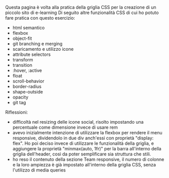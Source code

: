 
Questa pagina è volta alla pratica della griglia CSS per la creazione
di un piccolo sito di e-learning
Di seguito altre funzionalità CSS di cui ho potuto fare pratica
con questo esercizio:
- html semantico
- flexbox
- object-fit
- git branching e merging
- scaricamento e utilizzo icone
- attribute selectors
- transform
- transition
- :hover, :active
- float
- scroll-behavior
- border-radius
- shape-outside
- opacity
- git tag

Riflessioni: 

- difficoltà nel resizing delle icone social, risolto impostando una percentuale come dimensione
  invece di usare rem
- avevo inizialmente intenzione di utilizzare la flexbox per rendere il menu responsive, dividendolo
  in due div anch'essi con proprietà "display: flex". Ho poi deciso invece di utilizzare le funzionalità della griglia, e aggiungere la proprietà "minmax(auto, 1fr)" per la barra all'interno della griglia 
  dell'header, così da poter semplificare sia struttura che stili.
- ho reso il contenuto della sezione Team responsive, il numero di colonne e la loro ampiezza è già
  impostato all'interno della griglia CSS, senza l'utilizzo di media queries